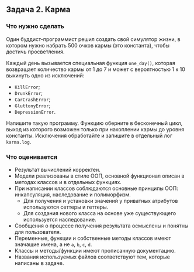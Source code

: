 ## Задача 2. Карма
### Что нужно сделать
Один буддист-программист решил создать свой симулятор жизни, в котором нужно набрать 500 очков кармы (это константа), чтобы достичь просветления. 

Каждый день вызывается специальная функция `one_day()`, которая возвращает количество кармы от 1 до 7 и может с вероятностью 1 к 10 выкинуть одно из исключений:

- `KillError`;
- `DrunkError`;
- `CarCrashError`;
- `GluttonyError`;
- `DepressionError`.

Напишите такую программу. Функцию оберните в бесконечный цикл, выход из которого возможен только при накоплении кармы до уровня константы. Исключения обработайте и запишите в отдельный лог `karma.log`.
### Что оценивается
- Результат вычислений корректен.
- Модели реализованы в стиле ООП, основной функционал описан в методах классов и в отдельных функциях.
- При написании классов соблюдаются основные принципы ООП: инкапсуляция, наследование и полиморфизм.
  - Для получения и установки значений у приватных атрибутов используются сеттеры и геттеры.
  - Для создания нового класса на основе уже существующего используется наследование.
- Сообщения о процессе получения результата осмыслены и понятны для пользователя.
- Переменные, функции и собственные методы классов имеют значащие имена, а не `a`, `b`, `c`, `d`.
- Классы и методы/функции имеют прописанную документацию.
- Названия используемых файлов соответствуют тем, которые написаны в задаче.

